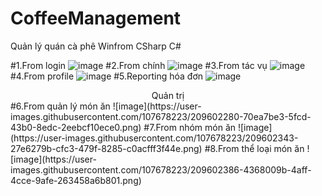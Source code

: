 # CoffeeManagement
Quản lý quán cà phê Winfrom CSharp C#

  #1.From login
  ![image](https://user-images.githubusercontent.com/107678223/209601895-42e9d5f1-6c83-4f52-a639-9c860911a488.png)
  #2.From chính
  ![image](https://user-images.githubusercontent.com/107678223/209601988-674092c9-1549-4c9c-85e9-a913b6143982.png)
  #3.From tác vụ
  ![image](https://user-images.githubusercontent.com/107678223/209602049-1dde35a0-cbe5-4a4a-b191-4bd17865098b.png)
  #4.From profile
  ![image](https://user-images.githubusercontent.com/107678223/209602090-9c60f173-4883-439c-aae2-741dff65597d.png)
  #5.Reporting hóa đơn
  ![image](https://user-images.githubusercontent.com/107678223/209602245-01bff54a-540f-474c-a774-085e6f89b640.png)
  <div align="center">
  Quản trị
  </div>
  #6.From quản lý món ăn
  ![image](https://user-images.githubusercontent.com/107678223/209602280-70ea7be3-5fcd-43b0-8edc-2eebcf10ece0.png)
  #7.From nhóm món ăn
  ![image](https://user-images.githubusercontent.com/107678223/209602343-27e6279b-cfc3-479f-8285-c0acfff3f44e.png)
  #8.From thể loại món ăn
  ![image](https://user-images.githubusercontent.com/107678223/209602386-4368009b-4aff-4cce-9afe-263458a6b801.png)
